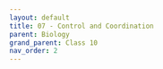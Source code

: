 ```yaml
---
layout: default
title: 07 - Control and Coordination
parent: Biology
grand_parent: Class 10
nav_order: 2
---
```


